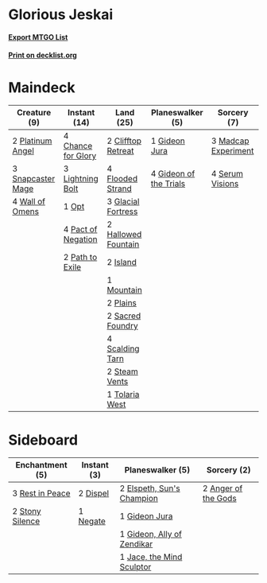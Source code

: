 # Glorious Jeskai

#### [Export MTGO List](../collection/Glorious%20Jeskai/Glorious%20Jeskai.txt)
#### [Print on decklist.org](http://decklist.org/?deckmain=4%09Chance%20for%20Glory%0A2%09Clifftop%20Retreat%0A4%09Flooded%20Strand%0A1%09Gideon%20Jura%0A4%09Gideon%20of%20the%20Trials%0A3%09Glacial%20Fortress%0A2%09Hallowed%20Fountain%0A2%09Island%0A3%09Lightning%20Bolt%0A3%09Madcap%20Experiment%0A1%09Mountain%0A1%09Opt%0A4%09Pact%20of%20Negation%0A2%09Path%20to%20Exile%0A2%09Plains%0A2%09Platinum%20Angel%0A2%09Sacred%20Foundry%0A4%09Scalding%20Tarn%0A4%09Serum%20Visions%0A3%09Snapcaster%20Mage%0A2%09Steam%20Vents%0A1%09Tolaria%20West%0A4%09Wall%20of%20Omens&deckside=2%09Anger%20of%20the%20Gods%0A2%09Dispel%0A2%09Elspeth,%20Sun's%20Champion%0A1%09Gideon%20Jura%0A1%09Gideon,%20Ally%20of%20Zendikar%0A1%09Jace,%20the%20Mind%20Sculptor%0A1%09Negate%0A3%09Rest%20in%20Peace%0A2%09Stony%20Silence)
# Maindeck

|                                        Creature (9)                                        |                                        Instant (14)                                         |                                          Land (25)                                           |                                        Planeswalker (5)                                         |                                         Sorcery (7)                                          |
|--------------------------------------------------------------------------------------------|---------------------------------------------------------------------------------------------|----------------------------------------------------------------------------------------------|-------------------------------------------------------------------------------------------------|----------------------------------------------------------------------------------------------|
|2 [Platinum Angel](http://gatherer.wizards.com/Pages/Card/Details.aspx?multiverseid=425817) |4 [Chance for Glory](http://gatherer.wizards.com/Pages/Card/Details.aspx?multiverseid=452909)|2 [Clifftop Retreat](http://gatherer.wizards.com/Pages/Card/Details.aspx?multiverseid=241980) |1 [Gideon Jura](http://gatherer.wizards.com/Pages/Card/Details.aspx?multiverseid=430549)         |3 [Madcap Experiment](http://gatherer.wizards.com/Pages/Card/Details.aspx?multiverseid=417695)|
|3 [Snapcaster Mage](http://gatherer.wizards.com/Pages/Card/Details.aspx?multiverseid=425875)|3 [Lightning Bolt](http://gatherer.wizards.com/Pages/Card/Details.aspx?multiverseid=234704)  |4 [Flooded Strand](http://gatherer.wizards.com/Pages/Card/Details.aspx?multiverseid=405098)   |4 [Gideon of the Trials](http://gatherer.wizards.com/Pages/Card/Details.aspx?multiverseid=426716)|4 [Serum Visions](http://gatherer.wizards.com/Pages/Card/Details.aspx?multiverseid=425874)    |
|4 [Wall of Omens](http://gatherer.wizards.com/Pages/Card/Details.aspx?multiverseid=413576)  |1 [Opt](http://gatherer.wizards.com/Pages/Card/Details.aspx?multiverseid=435217)             |3 [Glacial Fortress](http://gatherer.wizards.com/Pages/Card/Details.aspx?multiverseid=435416) |                                                                                                 |                                                                                              |
|                                                                                            |4 [Pact of Negation](http://gatherer.wizards.com/Pages/Card/Details.aspx?multiverseid=370354)|2 [Hallowed Fountain](http://gatherer.wizards.com/Pages/Card/Details.aspx?multiverseid=405100)|                                                                                                 |                                                                                              |
|                                                                                            |2 [Path to Exile](http://gatherer.wizards.com/Pages/Card/Details.aspx?multiverseid=370408)   |2 [Island](http://gatherer.wizards.com/Pages/Card/Details.aspx?multiverseid=439602)           |                                                                                                 |                                                                                              |
|                                                                                            |                                                                                             |1 [Mountain](http://gatherer.wizards.com/Pages/Card/Details.aspx?multiverseid=439604)         |                                                                                                 |                                                                                              |
|                                                                                            |                                                                                             |2 [Plains](http://gatherer.wizards.com/Pages/Card/Details.aspx?multiverseid=439601)           |                                                                                                 |                                                                                              |
|                                                                                            |                                                                                             |2 [Sacred Foundry](http://gatherer.wizards.com/Pages/Card/Details.aspx?multiverseid=405106)   |                                                                                                 |                                                                                              |
|                                                                                            |                                                                                             |4 [Scalding Tarn](http://gatherer.wizards.com/Pages/Card/Details.aspx?multiverseid=426069)    |                                                                                                 |                                                                                              |
|                                                                                            |                                                                                             |2 [Steam Vents](http://gatherer.wizards.com/Pages/Card/Details.aspx?multiverseid=405109)      |                                                                                                 |                                                                                              |
|                                                                                            |                                                                                             |1 [Tolaria West](http://gatherer.wizards.com/Pages/Card/Details.aspx?multiverseid=416755)     |                                                                                                 |                                                                                              |


# Sideboard

|                                     Enchantment (5)                                      |                                    Instant (3)                                    |                                          Planeswalker (5)                                           |                                         Sorcery (2)                                          |
|------------------------------------------------------------------------------------------|-----------------------------------------------------------------------------------|-----------------------------------------------------------------------------------------------------|----------------------------------------------------------------------------------------------|
|3 [Rest in Peace](http://gatherer.wizards.com/Pages/Card/Details.aspx?multiverseid=442021)|2 [Dispel](http://gatherer.wizards.com/Pages/Card/Details.aspx?multiverseid=201562)|2 [Elspeth, Sun's Champion](http://gatherer.wizards.com/Pages/Card/Details.aspx?multiverseid=394361) |2 [Anger of the Gods](http://gatherer.wizards.com/Pages/Card/Details.aspx?multiverseid=438682)|
|2 [Stony Silence](http://gatherer.wizards.com/Pages/Card/Details.aspx?multiverseid=425850)|1 [Negate](http://gatherer.wizards.com/Pages/Card/Details.aspx?multiverseid=447135)|1 [Gideon Jura](http://gatherer.wizards.com/Pages/Card/Details.aspx?multiverseid=430549)             |                                                                                              |
|                                                                                          |                                                                                   |1 [Gideon, Ally of Zendikar](http://gatherer.wizards.com/Pages/Card/Details.aspx?multiverseid=401897)|                                                                                              |
|                                                                                          |                                                                                   |1 [Jace, the Mind Sculptor](http://gatherer.wizards.com/Pages/Card/Details.aspx?multiverseid=382979) |                                                                                              |

